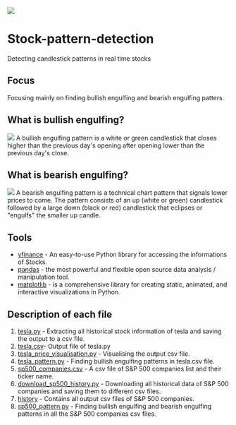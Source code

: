 ![](https://dqvh7oj3vu3ch.cloudfront.net/720x,q85/articles/remote/18743ddf07c1f8574a9ca56f2ece05c0.jpeg)

# Stock-pattern-detection
Detecting candlestick patterns in real time stocks

## Focus
Focusing mainly on finding bullish engulfing and bearish engulfing patters.

## What is bullish engulfing?
![](https://aliceblueonline.com/antiq/wp-content/uploads/2019/05/engulfing.001.png)
A bullish engulfing pattern is a white or green candlestick that closes higher than the previous day's opening after opening lower than the previous day's close.

## What is bearish engulfing?
![](https://best-mt4-indicators.com/wp-content/uploads/2020/06/engulfing-candle-indicator.png)
A bearish engulfing pattern is a technical chart pattern that signals lower prices to come. The pattern consists of an up (white or green) candlestick followed by a large down (black or red) candlestick that eclipses or "engulfs" the smaller up candle.

<!-- Tools -->
## Tools
+ [yfinance](https://pypi.org/project/yfinance/) - An easy-to-use Python library for accessing the informations of Stocks.
+ [pandas](https://pypi.org/project/pandas/) - the most powerful and flexible open source data analysis / manipulation tool.
+ [matplotlib](https://pypi.org/project/matplotlib/) - is a comprehensive library for creating static, animated, and interactive visualizations in Python.


<!-- Description -->
## Description of each file
1. [tesla.py](https://github.com/ArunavD/Stock-pattern-detection/blob/master/tesla.py) - Extracting all historical stock information of tesla and saving the output to a csv file.
2. [tesla.csv](https://github.com/ArunavD/Stock-pattern-detection/blob/master/tesla.csv)- Output file of tesla.py
3. [tesla_price_visualisation.py](https://github.com/ArunavD/Stock-pattern-detection/blob/master/tesla_price_visualisation.py) - Visualising the output csv file.
4.  [tesla_pattern.py](https://github.com/ArunavD/Stock-pattern-detection/blob/master/tesla_pattern.py) - Finding bullish engulfing patterns in tesla.csv file.
5.  [sp500_companies.csv](https://github.com/ArunavD/Stock-pattern-detection/blob/master/sp500_companies.csv) - A csv file of S&P 500 companies list and their ticker name.
6.  [download_sp500_history.py](https://github.com/ArunavD/Stock-pattern-detection/blob/master/download_sp500_history.py) - Downloading all historical data of S&P 500 companies and saving them to different csv files.
7.  [history](https://github.com/ArunavD/Stock-pattern-detection/tree/master/history) - Contains all output csv files of S&P 500 companies.
8.  [sp500_pattern.py](https://github.com/ArunavD/Stock-pattern-detection/blob/master/sp500_pattern.py) - Finding bullish engulfing and bearish engulfing patterns in all the S&P 500 companies csv files.
